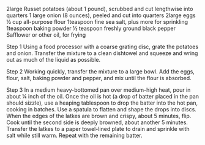 2large Russet potatoes (about 1 pound), scrubbed and cut lengthwise into quarters
1 large onion (8 ounces), peeled and cut into quarters
2large eggs
½ cup all-purpose flour
1teaspoon fine sea salt, plus more for sprinkling
1teaspoon baking powder
½ teaspoon freshly ground black pepper
Safflower or other oil, for frying


Step 1
Using a food processor with a coarse grating disc, grate the potatoes and onion. Transfer the mixture to a clean dishtowel and squeeze and wring out as much of the liquid as possible.

Step 2
Working quickly, transfer the mixture to a large bowl. Add the eggs, flour, salt, baking powder and pepper, and mix until the flour is absorbed.

Step 3
In a medium heavy-bottomed pan over medium-high heat, pour in about ¼ inch of the oil. Once the oil is hot (a drop of batter placed in the pan should sizzle), use a heaping tablespoon to drop the batter into the hot pan, cooking in batches. Use a spatula to flatten and shape the drops into discs. When the edges of the latkes are brown and crispy, about 5 minutes, flip. Cook until the second side is deeply browned, about another 5 minutes. Transfer the latkes to a paper towel-lined plate to drain and sprinkle with salt while still warm. Repeat with the remaining batter.